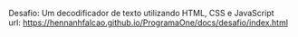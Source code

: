 Desafio: Um decodificador de texto utilizando HTML, CSS e JavaScript  
url: https://hennanhfalcao.github.io/ProgramaOne/docs/desafio/index.html  
